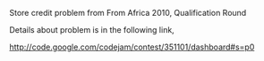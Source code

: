 Store credit problem from From Africa 2010, Qualification Round

Details about problem is in the following link,

http://code.google.com/codejam/contest/351101/dashboard#s=p0
